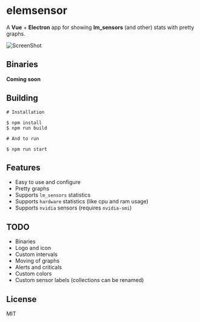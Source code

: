 # elemsensor

A **Vue** + **Electron** app for showing **lm_sensors** (and other) stats with pretty graphs.

![ScreenShot](https://raw.githubusercontent.com/andersevenrud/elemsensor/master/screenshot.png)

## Binaries

**Coming soon**

## Building

```
# Installation

$ npm install
$ npm run build

# And to run

$ npm run start
```

## Features

- Easy to use and configure
- Pretty graphs
- Supports `lm_sensors` statistics
- Supports `hardware` statistics (like cpu and ram usage)
- Supports `nvidia` sensors (requires `nvidia-smi`)

## TODO

- Binaries
- Logo and icon
- Custom intervals
- Moving of graphs
- Alerts and criticals
- Custom colors
- Custom sensor labels (collections can be renamed)

## License

MIT
